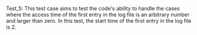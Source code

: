 Test_5: This test case aims to test the code's ability to handle the cases where the access time of the first
entry in the log file is an arbitrary number and larger than zero.
In this test, the start time of the first entry in the log file is 2.
